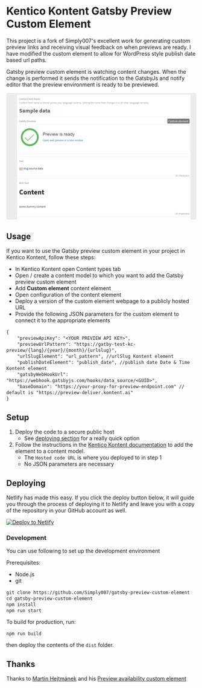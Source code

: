 # Kentico Kontent Gatsby Preview Custom Element

This project is a fork of Simply007's excellent work for generating custom preview links and receiving visual feedback on when previews are ready.  I have modified the custom element to allow for WordPress style publish date based url paths.  

Gatsby preview custom element is watching content changes.
When the change is performed it sends the notification to the GatsbyJs and notify editor that the preview environment is ready to be previewed.

![Gatsby preview custom element](gatsby-preview-custom-element.gif)

## Usage

If you want to use the Gatsby preview custom element in your project in Kentico Kontent, follow these steps:

* In Kentico Kontent open Content types tab
* Open / create a content model to which you want to add the Gatsby preview custom element
* Add **Custom element** content element
* Open configuration of the content element
* Deploy a version of the custom element webpage to a publicly hosted URL
* Provide the following JSON parameters for the custom element to connect it to the appropriate elements

```jsonc
{
    "previewApiKey": "<YOUR PREVIEW API KEY>",
    "previewUrlPattern": "https://gatby-test-kc-preview/{lang}/{year}/{month}/{urlslug}",
    "urlSlugElement": "url_pattern", //urlSlug Kontent element
    "publishDateElement": "publish_date", //publish date Date & Time Kontent element
    "gatsbyWebHookUrl": "https://webhook.gatsbyjs.com/hooks/data_source/<GUID>",
    "baseDomain": "https://your-proxy-for-preview-endpoint.com" // default is "https://preview-deliver.kontent.ai"
}
```

## Setup

1. Deploy the code to a secure public host
    * See [deploying section](#Deploying) for a really quick option
1. Follow the instructions in the [Kentico Kontent documentation](https://docs.kontent.ai/tutorials/develop-apps/integrate/integrating-your-own-content-editing-features#a-3--displaying-a-custom-element-in-kentico-kontent) to add the element to a content model.
    * The `Hosted code URL` is where you deployed to in step 1
    * No JSON parameters are necessary

## Deploying

Netlify has made this easy. If you click the deploy button below, it will guide you through the process of deploying it to Netlify and leave you with a copy of the repository in your GitHub account as well.

[![Deploy to Netlify](https://www.netlify.com/img/deploy/button.svg)](https://app.netlify.com/start/deploy?repository=https://github.com/NathanDCox/gatsby-preview-custom-element)

### Development

You can use following to set up the development environment

Prerequisites:

* Node.js
* git

```console
git clone https://github.com/Simply007/gatsby-preview-custom-element
cd gatsby-preview-custom-element
npm install
npm run start
```

To build for production, run:

```console
npm run build
```

then deploy the contents of the `dist` folder.

## Thanks

Thanks to [Martin Hejtmánek](https://github.com/kenticomartinh) and his [Preview availability custom element](https://github.com/kenticomartinh/custom-element-samples/tree/master/PreviewAvailability)
